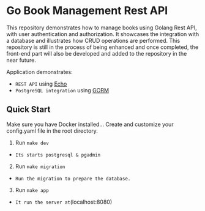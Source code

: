 # Go Book Management Rest API

This repository demonstrates how to manage books using Golang Rest API, with user authentication and authorization.
It showcases the integration with a database and illustrates how CRUD operations are performed. 
This repository is still in the process of being enhanced and once completed,
the front-end part will also be developed and added to the repository in the near future.

Application demonstrates:

- `REST API` using [Echo](https://echo.labstack.com/)
- `PostgreSQL integration` using [GORM](https://gorm.io)

## Quick Start

Make sure you have Docker installed...
Create and customize your config.yaml file in the root directory.

1. Run `make dev`
- `Its starts postgresql & pgadmin`
2. Run `make migration`
- `Run the migration to prepare the database.`
3. Run `make app`
- `It run the server at`(localhost:8080)


